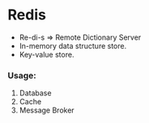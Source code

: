 # Redis

- Re-di-s => Remote Dictionary Server
- In-memory data structure store.
- Key-value store.

### Usage:
1. Database
2. Cache
3. Message Broker